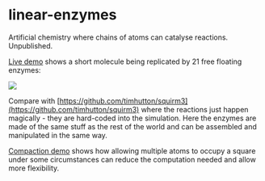 # linear-enzymes
Artificial chemistry where chains of atoms can catalyse reactions. Unpublished.

[Live demo](https://timhutton.github.io/linear-enzymes/enzymes_demo/) shows a short molecule being replicated by 21 free floating enzymes:

<a href="https://timhutton.github.io/linear-enzymes/enzymes_demo/"><img src="https://user-images.githubusercontent.com/647092/170825245-5c55b047-5961-4029-9b82-0c988e6377f9.gif"></a>

Compare with [https://github.com/timhutton/squirm3](https://github.com/timhutton/squirm3) where the reactions just happen magically - they are hard-coded into the simulation. Here the enzymes are made of the same stuff as the rest of the world and can be assembled and manipulated in the same way.

[Compaction demo](https://timhutton.github.io/linear-enzymes/compaction_demo/) shows how allowing multiple atoms to occupy a square under some circumstances can reduce the computation needed and allow more flexibility.
